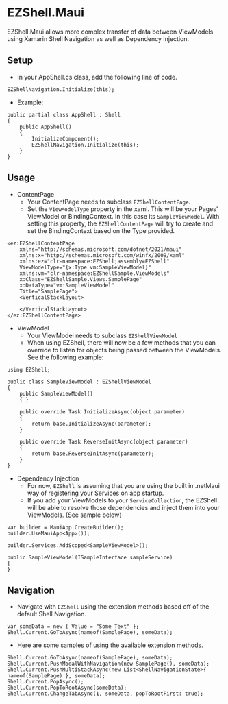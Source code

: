 # EZShell.Maui
EZShell.Maui allows more complex transfer of data between ViewModels using Xamarin Shell Navigation as well as Dependency Injection.

## Setup
- In your AppShell.cs class, add the following line of code.
```
EZShellNavigation.Initialize(this);
```
- Example:
```
public partial class AppShell : Shell
{
	public AppShell()
	{
		InitializeComponent();
		EZShellNavigation.Initialize(this);
	}
}
```

## Usage
- ContentPage 
	- Your ContentPage needs to subclass `EZShellContentPage`.
	- Set the `ViewModelType` property in the xaml. This will be your Pages' ViewModel or BindingContext. In this case its `SampleViewModel`. With setting this property, the `EZShellContentPage` will try to create and set the BindingContext based on the Type provided.
```
<ez:EZShellContentPage 
	xmlns="http://schemas.microsoft.com/dotnet/2021/maui"
    xmlns:x="http://schemas.microsoft.com/winfx/2009/xaml"
    xmlns:ez="clr-namespace:EZShell;assembly=EZShell"
    ViewModelType="{x:Type vm:SampleViewModel}"
    xmlns:vm="clr-namespace:EZShellSample.ViewModels"
    x:Class="EZShellSample.Views.SamplePage"
    x:DataType="vm:SampleViewModel"
    Title="SamplePage">
    <VerticalStackLayout>

    </VerticalStackLayout>
</ez:EZShellContentPage>
```
- ViewModel 
	- Your ViewModel needs to subclass `EZShellViewModel`
	- When using EZShell, there will now be a few methods that you can override to listen for objects being passed between the ViewModels. See the following example:
```
using EZShell;

public class SampleViewModel : EZShellViewModel
{
	public SampleViewModel()
    { }
    
    public override Task InitializeAsync(object parameter)
    {
	    return base.InitializeAsync(parameter);
    }

    public override Task ReverseInitAsync(object parameter)
    {
	    return base.ReverseInitAsync(parameter);
    }
}
```

- Dependency Injection
	- For now, `EZShell` is assuming that you are using the built in .netMaui way of registering your Services on app startup. 
	- If you add your ViewModels to your `ServiceCollection`, the EZShell will be able to resolve those dependencies and inject them into your ViewModels.  (See sample below)
```
var builder = MauiApp.CreateBuilder();
builder.UseMauiApp<App>());

builder.Services.AddScoped<SampleViewModel>();
```
```
public SampleViewModel(ISampleInterface sampleService)
{
}
```
## Navigation
- Navigate with `EZShell` using the extension methods based off of the default Shell Navigation.
```
var someData = new { Value = "Some Text" };
Shell.Current.GoToAsync(nameof(SamplePage), someData);
```

- Here are some samples of using the available extension methods.
```
Shell.Current.GoToAsync(nameof(SamplePage), someData);
Shell.Current.PushModalWithNavigation(new SamplePage(), someData);
Shell.Current.PushMultiStackAsync(new List<ShellNavigationState>{ nameof(SamplePage) }, someData);
Shell.Current.PopAsync();
Shell.Current.PopToRootAsync(someData);
Shell.Current.ChangeTabAsync(1, someData, popToRootFirst: true);
```